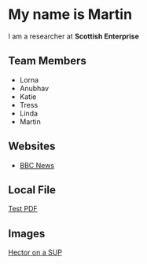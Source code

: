 # My name is Martin

I am a researcher at **Scottish Enterprise**

## Team Members
- Lorna
- Anubhav
- Katie
- Tress
- Linda
- Martin

## Websites
- [BBC News](https://news.bbc.co.uk)

## Local File
[Test PDF](https://scotentsd.github.io/testing/files/test.pdf)

## Images
[Hector on a SUP](https://scotentsd.github.io/testing/files/hector.jpg)

